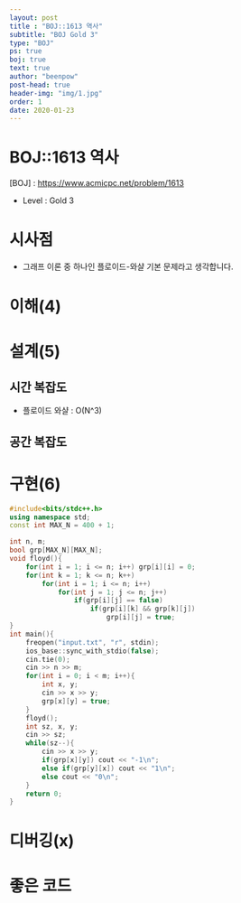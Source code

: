 ```yaml
---
layout: post
title : "BOJ::1613 역사"
subtitle: "BOJ Gold 3"
type: "BOJ"
ps: true
boj: true
text: true
author: "beenpow"
post-head: true
header-img: "img/1.jpg"
order: 1
date: 2020-01-23
---
```


# BOJ::1613 역사
[BOJ] : <https://www.acmicpc.net/problem/1613>
- Level : Gold 3

# 시사점

- 그래프 이론 중 하나인 플로이드-와샬 기본 문제라고 생각합니다.

# 이해(4)

# 설계(5)

## 시간 복잡도

- 플로이드 와샬 : O(N^3)

## 공간 복잡도

# 구현(6)

```cpp
#include<bits/stdc++.h>
using namespace std;
const int MAX_N = 400 + 1;

int n, m;
bool grp[MAX_N][MAX_N];
void floyd(){
    for(int i = 1; i <= n; i++) grp[i][i] = 0;
    for(int k = 1; k <= n; k++)
        for(int i = 1; i <= n; i++)
            for(int j = 1; j <= n; j++)
                if(grp[i][j] == false)
                    if(grp[i][k] && grp[k][j])
                        grp[i][j] = true;
}
int main(){
    freopen("input.txt", "r", stdin);
    ios_base::sync_with_stdio(false);
    cin.tie(0);
    cin >> n >> m;
    for(int i = 0; i < m; i++){
        int x, y;
        cin >> x >> y;
        grp[x][y] = true;
    }
    floyd();
    int sz, x, y;
    cin >> sz;
    while(sz--){
        cin >> x >> y;
        if(grp[x][y]) cout << "-1\n";
        else if(grp[y][x]) cout << "1\n";
        else cout << "0\n";
    }
    return 0;
}
```
# 디버깅(x)

# 좋은 코드


